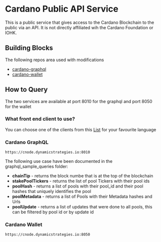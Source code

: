 # Cardano Public API Service

<p>This is a public service that gives access to the Cardano Blockchain to the public via an API. It is not directly affiliated wih the Cardano Foundation or IOHK.</p>

## Building Blocks
<p>The following repos area used with modifications</p>

- [cardano-graphql](https://github.com/input-output-hk/cardano-graphql)
- [cardano-wallet](https://github.com/input-output-hk/cardano-wallet)

## How to Query
<p>The two services are available at port 8010 for the graphql and port 8050 for the wallet</p>

### What front end client to use?
You can choose one of the clients from this [List](https://graphql.org/code/) for your favourite language

### Cardano GraphQL

`https://cnode.dynamicstrategies.io:8010`

The following use case have been documented in the graphql_sample_queries folder:
- **chainTip** - returns the block numbe that is at the top of the blockchain
- **stakePoolTickers** - returns the list of pool Tickers with their pool ids
- **poolHash** - returns a list of pools with their pool_id and their pool hashes that uniquely identifies the pool
- **poolMetadata** - returns a list of Pools with their Metadata hashes and Urls
- **poolUpdate** - returns a list of updates that were done to all pools, this can be filtered by pool id or by update id


### Cardano Wallet


`https://cnode.dynamicstrategies.io:8050`